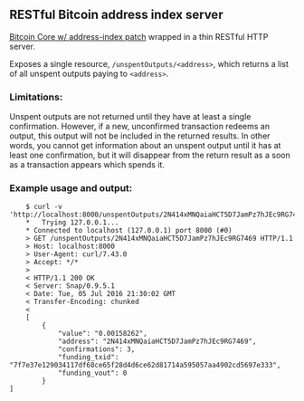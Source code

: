 ## RESTful Bitcoin address index server

[Bitcoin Core w/ address-index patch](https://github.com/btcdrak/bitcoin/tree/addrindex-0.12) wrapped in a thin RESTful HTTP server.

Exposes a single resource, `/unspentOutputs/<address>`, which returns a list of all unspent outputs paying to `<address>`.

### Limitations:
Unspent outputs are not returned until they have at least a single confirmation. However, if a new, unconfirmed transaction redeems an output, this output will not be included in the returned results. In other words, you cannot get information about an unspent output until it has at least one confirmation, but it will disappear from the return result as a soon as a transaction appears which spends it.

### Example usage and output:

        $ curl -v 'http://localhost:8000/unspentOutputs/2N414xMNQaiaHCT5D7JamPz7hJEc9RG7469'
        *   Trying 127.0.0.1...
        * Connected to localhost (127.0.0.1) port 8000 (#0)
        > GET /unspentOutputs/2N414xMNQaiaHCT5D7JamPz7hJEc9RG7469 HTTP/1.1
        > Host: localhost:8000
        > User-Agent: curl/7.43.0
        > Accept: */*
        > 
        < HTTP/1.1 200 OK
        < Server: Snap/0.9.5.1
        < Date: Tue, 05 Jul 2016 21:30:02 GMT
        < Transfer-Encoding: chunked
        < 
        [
            {
                "value": "0.00158262",
                "address": "2N414xMNQaiaHCT5D7JamPz7hJEc9RG7469",
                "confirmations": 3,
                "funding_txid": "7f7e37e129034117df68ce65f28d4d6ce62d81714a595057aa4902cd5697e333",
                "funding_vout": 0
            }
    ]
  
